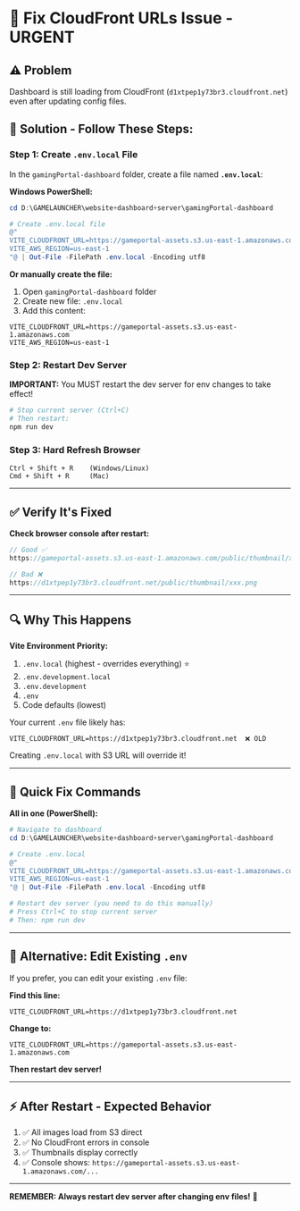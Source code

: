 # 🔧 Fix CloudFront URLs Issue - URGENT

## ⚠️ Problem
Dashboard is still loading from CloudFront (`d1xtpep1y73br3.cloudfront.net`) even after updating config files.

## 🎯 Solution - Follow These Steps:

### **Step 1: Create `.env.local` File**

In the `gamingPortal-dashboard` folder, create a file named **`.env.local`**:

**Windows PowerShell:**
```powershell
cd D:\GAMELAUNCHER\website+dashboard+server\gamingPortal-dashboard

# Create .env.local file
@"
VITE_CLOUDFRONT_URL=https://gameportal-assets.s3.us-east-1.amazonaws.com
VITE_AWS_REGION=us-east-1
"@ | Out-File -FilePath .env.local -Encoding utf8
```

**Or manually create the file:**
1. Open `gamingPortal-dashboard` folder
2. Create new file: `.env.local`
3. Add this content:
```env
VITE_CLOUDFRONT_URL=https://gameportal-assets.s3.us-east-1.amazonaws.com
VITE_AWS_REGION=us-east-1
```

### **Step 2: Restart Dev Server**

**IMPORTANT:** You MUST restart the dev server for env changes to take effect!

```bash
# Stop current server (Ctrl+C)
# Then restart:
npm run dev
```

### **Step 3: Hard Refresh Browser**

```
Ctrl + Shift + R    (Windows/Linux)
Cmd + Shift + R     (Mac)
```

---

## ✅ Verify It's Fixed

**Check browser console after restart:**
```javascript
// Good ✅
https://gameportal-assets.s3.us-east-1.amazonaws.com/public/thumbnail/xxx.png

// Bad ❌
https://d1xtpep1y73br3.cloudfront.net/public/thumbnail/xxx.png
```

---

## 🔍 Why This Happens

**Vite Environment Priority:**
1. `.env.local` (highest - overrides everything) ⭐
2. `.env.development.local`
3. `.env.development`
4. `.env`
5. Code defaults (lowest)

Your current `.env` file likely has:
```env
VITE_CLOUDFRONT_URL=https://d1xtpep1y73br3.cloudfront.net  ❌ OLD
```

Creating `.env.local` with S3 URL will override it!

---

## 🚀 Quick Fix Commands

**All in one (PowerShell):**
```powershell
# Navigate to dashboard
cd D:\GAMELAUNCHER\website+dashboard+server\gamingPortal-dashboard

# Create .env.local
@"
VITE_CLOUDFRONT_URL=https://gameportal-assets.s3.us-east-1.amazonaws.com
VITE_AWS_REGION=us-east-1
"@ | Out-File -FilePath .env.local -Encoding utf8

# Restart dev server (you need to do this manually)
# Press Ctrl+C to stop current server
# Then: npm run dev
```

---

## 📝 Alternative: Edit Existing `.env`

If you prefer, you can edit your existing `.env` file:

**Find this line:**
```env
VITE_CLOUDFRONT_URL=https://d1xtpep1y73br3.cloudfront.net
```

**Change to:**
```env
VITE_CLOUDFRONT_URL=https://gameportal-assets.s3.us-east-1.amazonaws.com
```

**Then restart dev server!**

---

## ⚡ After Restart - Expected Behavior

1. ✅ All images load from S3 direct
2. ✅ No CloudFront errors in console
3. ✅ Thumbnails display correctly
4. ✅ Console shows: `https://gameportal-assets.s3.us-east-1.amazonaws.com/...`

---

**REMEMBER: Always restart dev server after changing env files!** 🔄


